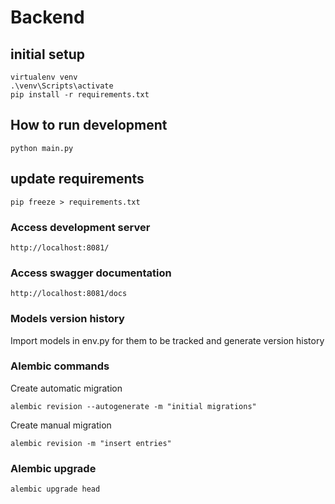 # Backend

## initial setup
```
virtualenv venv
.\venv\Scripts\activate
pip install -r requirements.txt
```

## How to run development
```
python main.py
```

## update requirements
```
pip freeze > requirements.txt
```

### Access development server
```
http://localhost:8081/
```

### Access swagger documentation
```
http://localhost:8081/docs
```

### Models version history
Import models in env.py for them to be tracked and generate version history


### Alembic commands
Create automatic migration
```
alembic revision --autogenerate -m "initial migrations"
```

Create manual migration
```
alembic revision -m "insert entries"
```

### Alembic upgrade
```
alembic upgrade head
```